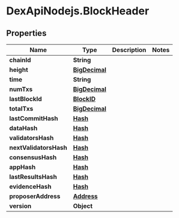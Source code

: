 # DexApiNodejs.BlockHeader

## Properties
Name | Type | Description | Notes
------------ | ------------- | ------------- | -------------
**chainId** | **String** |  | 
**height** | [**BigDecimal**](BigDecimal.md) |  | 
**time** | **String** |  | 
**numTxs** | [**BigDecimal**](BigDecimal.md) |  | 
**lastBlockId** | [**BlockID**](BlockID.md) |  | 
**totalTxs** | [**BigDecimal**](BigDecimal.md) |  | 
**lastCommitHash** | [**Hash**](Hash.md) |  | 
**dataHash** | [**Hash**](Hash.md) |  | 
**validatorsHash** | [**Hash**](Hash.md) |  | 
**nextValidatorsHash** | [**Hash**](Hash.md) |  | 
**consensusHash** | [**Hash**](Hash.md) |  | 
**appHash** | [**Hash**](Hash.md) |  | 
**lastResultsHash** | [**Hash**](Hash.md) |  | 
**evidenceHash** | [**Hash**](Hash.md) |  | 
**proposerAddress** | [**Address**](Address.md) |  | 
**version** | **Object** |  | 
